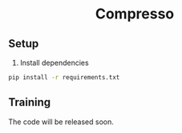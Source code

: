 <h1 align="center"> 
<p> Compresso </p>
</h1>

## Setup

1. Install dependencies
```bash
pip install -r requirements.txt
```

## Training

The code will be released soon.
